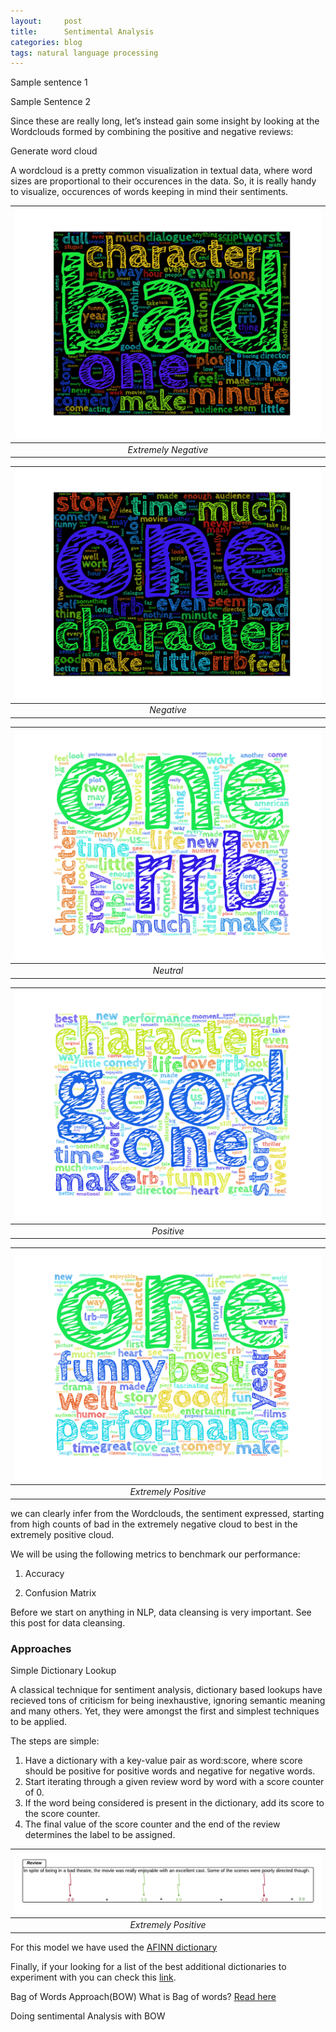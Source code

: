 ```yaml
---
layout:     post
title:      Sentimental Analysis
categories: blog 
tags: natural language processing
---
```


Sample sentence 1

<script src="https://gist.github.com/x0v/53d644f0d78b009d5802334a4e9fd726.js"></script>

Sample Sentence 2
<script src="https://gist.github.com/x0v/36fedf434781e93dfe21e3b3d31eb4d6.js"></script>

<!--break-->

Since these are really long, let’s instead gain some insight by looking at the Wordclouds formed by combining the positive and negative reviews:


Generate word cloud

<script src="https://gist.github.com/x0v/f44ef75b2ad2c6ae9d75ea3e86f71731.js"></script>


 A wordcloud is a pretty common visualization in textual data, where word sizes are proportional to their occurences in the data. So, it is really handy to visualize, occurences of words keeping in mind their sentiments.

| ![space-5.jpg](/images/313.png) | 
|:--:| 
| *Extremely Negative* |

| ![space-1.jpg](/images/312.png) | 
|:--:| 
| *Negative* |


| ![space-2.jpg](/images/314.png) | 
|:--:| 
| *Neutral* |


| ![space-3.jpg](/images/315.png) | 
|:--:| 
| *Positive* |

| ![space-4.jpg](/images/316.png) | 
|:--:| 
| *Extremely Positive* |


we can clearly infer from the Wordclouds, the sentiment expressed, starting from high counts of bad in the extremely negative cloud to best in the extremely positive cloud.


We will be using the following metrics to benchmark our performance:

1. Accuracy

2. Confusion Matrix


Before we start on anything in NLP, data cleansing is very important.
See this post for data cleansing.


### Approaches

Simple Dictionary Lookup

A classical technique for sentiment analysis, dictionary based lookups have recieved tons of criticism for being inexhaustive, ignoring semantic meaning and many others. Yet, they were amongst the first and simplest techniques to be applied.

The steps are simple:

1. Have a dictionary with a key-value pair as word:score, where score should be positive for positive words and negative for negative words.
2. Start iterating through a given review word by word with a score counter of 0.
3. If the word being considered is present in the dictionary, add its score to the score counter.
4. The final value of the score counter and the end of the review determines the label to be assigned.

| ![space.jpg](/images/DBSA.png) | 
|:--:| 
| *Extremely Positive* |


For this model we have used the [AFINN dictionary](http://www2.imm.dtu.dk/pubdb/views/publication_details.php?id=6010)

<script src="https://gist.github.com/x0v/2efe9ab0fa2e26ce7763e24017e15c68.js"></script>

Finally, if your looking for a list of the best additional dictionaries to experiment with you can check this [link](https://stackoverflow.com/questions/4188706/sentiment-analysis-dictionaries).


Bag of Words Approach(BOW)
What is Bag of words? [Read here](https://imprashant.com/blog/2017/12/bag-of-words/)

Doing sentimental Analysis with BOW

<script src="https://gist.github.com/x0v/e1e522ef6f3c7dd48c3c0a2b1fff2c42.js"></script>




